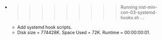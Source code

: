 * >>>>>>>>> Running inst-min-con-03-systemd-hooks.sh ...
  * Add systemd hook scripts.
  * Disk size = 774428K. Space Used = 72K. Runtime = 00:00:00:01.
